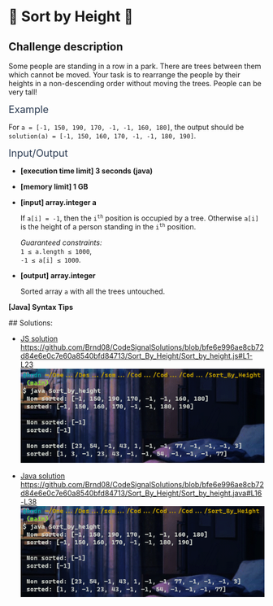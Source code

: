 # :large_blue_diamond: Sort by Height :large_blue_diamond:

## Challenge description
<div class="markdown -arial"><p>Some people are standing in a row in a park. There are trees between them which cannot be moved. Your task is to rearrange the people by their heights in a non-descending order without moving the trees. People can be very tall!</p>
<p><span class="markdown--header" style="color:#2b3b52;font-size:1.4em">Example</span></p>
<p>For <code>a = [-1, 150, 190, 170, -1, -1, 160, 180]</code>, the output should be<br>
<code>solution(a) = [-1, 150, 160, 170, -1, -1, 180, 190]</code>.</p>
<p><span class="markdown--header" style="color:#2b3b52;font-size:1.4em">Input/Output</span></p>
<ul>
<li>
<p><strong>[execution time limit] 3 seconds (java)</strong></p>
</li>
<li>
<p><strong>[memory limit] 1 GB</strong></p>
</li>
<li>
<p><strong>[input] array.integer a</strong></p>
<p>If <code>a[i] = -1</code>, then the <code>i<sup>th</sup></code> position is occupied by a tree. Otherwise <code>a[i]</code> is the height of a person standing in the <code>i<sup>th</sup></code> position.</p>
<p><em>Guaranteed constraints:</em><br>
<code>1 ≤ a.length ≤ 1000</code>,<br>
<code>-1 ≤ a[i] ≤ 1000</code>.</p>
</li>
<li>
<p><strong>[output] array.integer</strong></p>
<p>Sorted array <code>a</code> with all the trees untouched.</p>
</li>
</ul>
<p><strong>[Java] Syntax Tips</strong></p>
</div>
## Solutions:

- [JS solution](Sort_by_height.js)
https://github.com/Brnd08/CodeSignalSolutions/blob/bfe6e996ae8cb72d84e6e0c7e60a8540bfd84713/Sort_By_Height/Sort_by_height.js#L1-L23
![JS Execution](sort_by_height_js.png)


- [Java solution](Sort_by_height.java)
https://github.com/Brnd08/CodeSignalSolutions/blob/bfe6e996ae8cb72d84e6e0c7e60a8540bfd84713/Sort_By_Height/Sort_by_height.java#L16-L38
![Java Execution](sort_by_height_java.png)
